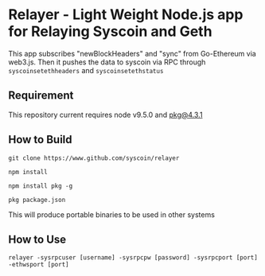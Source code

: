 Relayer - Light Weight Node.js app for Relaying Syscoin and Geth
================================================================

This app subscribes "newBlockHeaders" and "sync" from Go-Ethereum
via web3.js.  Then it pushes the data to syscoin via RPC through
`syscoinsetethheaders` and `syscoinsetethstatus`

Requirement
-----------
This repository current requires node v9.5.0 and pkg@4.3.1


How to Build
------------
`git clone https://www.github.com/syscoin/relayer`

`npm install`

`npm install pkg -g`

`pkg package.json`

This will produce portable binaries to be used in other systems

How to Use
----------

`relayer -sysrpcuser [username] -sysrpcpw [password] -sysrpcport [port] -ethwsport [port]`
